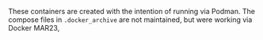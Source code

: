 These containers are created with the intention of running via Podman. The compose files in `.docker_archive` are not maintained, but were working via Docker MAR23,

